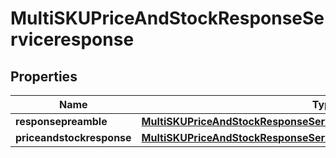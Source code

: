 

# MultiSKUPriceAndStockResponseServiceresponse


## Properties

| Name | Type | Description | Notes |
|------------ | ------------- | ------------- | -------------|
|**responsepreamble** | [**MultiSKUPriceAndStockResponseServiceresponseResponsepreamble**](MultiSKUPriceAndStockResponseServiceresponseResponsepreamble.md) |  |  [optional] |
|**priceandstockresponse** | [**MultiSKUPriceAndStockResponseServiceresponsePriceandstockresponse**](MultiSKUPriceAndStockResponseServiceresponsePriceandstockresponse.md) |  |  [optional] |



